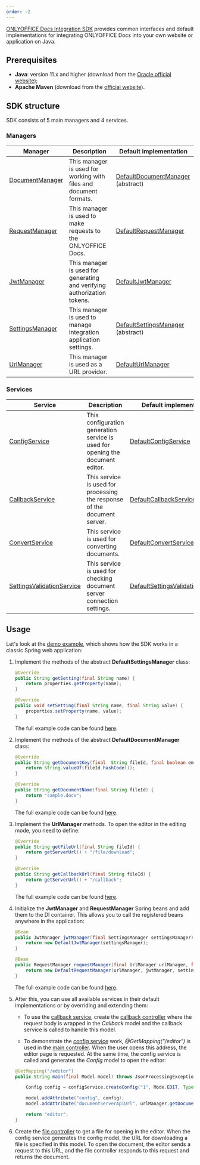 ```yaml
---
order: -2
---
```


[ONLYOFFICE Docs Integration SDK](https://central.sonatype.com/artifact/com.onlyoffice/docs-integration-sdk) provides common interfaces and default implementations for integrating ONLYOFFICE Docs into your own website or application on Java.

## Prerequisites

* **Java**: version 11.x and higher (download from the [Oracle official website](https://www.oracle.com/java/technologies/downloads/#java11));
* **Apache Maven** (download from the [official website](https://maven.apache.org/download.cgi)).

## SDK structure

SDK consists of 5 main managers and 4 services.

### Managers

| Manager                                                                                                                                                 | Description                                                             | Default implementation                                                                                                                                                           |
| ------------------------------------------------------------------------------------------------------------------------------------------------------- | ----------------------------------------------------------------------- | -------------------------------------------------------------------------------------------------------------------------------------------------------------------------------- |
| [DocumentManager](https://github.com/ONLYOFFICE/docs-integration-sdk-java/blob/main/src/main/java/com/onlyoffice/manager/document/DocumentManager.java) | This manager is used for working with files and document formats.       | [DefaultDocumentManager](https://github.com/ONLYOFFICE/docs-integration-sdk-java/blob/main/src/main/java/com/onlyoffice/manager/document/DefaultDocumentManager.java) (abstract) |
| [RequestManager](https://github.com/ONLYOFFICE/docs-integration-sdk-java/blob/main/src/main/java/com/onlyoffice/manager/request/RequestManager.java)    | This manager is used to make requests to the ONLYOFFICE Docs.           | [DefaultRequestManager](https://github.com/ONLYOFFICE/docs-integration-sdk-java/blob/main/src/main/java/com/onlyoffice/manager/request/DefaultRequestManager.java)               |
| [JwtManager](https://github.com/ONLYOFFICE/docs-integration-sdk-java/blob/main/src/main/java/com/onlyoffice/manager/security/JwtManager.java)           | This manager is used for generating and verifying authorization tokens. | [DefaultJwtManager](https://github.com/ONLYOFFICE/docs-integration-sdk-java/blob/main/src/main/java/com/onlyoffice/manager/security/DefaultJwtManager.java)                      |
| [SettingsManager](https://github.com/ONLYOFFICE/docs-integration-sdk-java/blob/main/src/main/java/com/onlyoffice/manager/settings/SettingsManager.java) | This manager is used to manage integration application settings.        | [DefaultSettingsManager](https://github.com/ONLYOFFICE/docs-integration-sdk-java/blob/main/src/main/java/com/onlyoffice/manager/settings/DefaultSettingsManager.java) (abstract) |
| [UrlManager](https://github.com/ONLYOFFICE/docs-integration-sdk-java/blob/main/src/main/java/com/onlyoffice/manager/url/UrlManager.java)                | This manager is used as a URL provider.                                 | [DefaultUrlManager](https://github.com/ONLYOFFICE/docs-integration-sdk-java/blob/main/src/main/java/com/onlyoffice/manager/url/DefaultUrlManager.java)                           |

### Services

| Service                                                                                                                                                                     | Description                                                                    | Default implementation                                                                                                                                                                    |
| --------------------------------------------------------------------------------------------------------------------------------------------------------------------------- | ------------------------------------------------------------------------------ | ----------------------------------------------------------------------------------------------------------------------------------------------------------------------------------------- |
| [ConfigService](https://github.com/ONLYOFFICE/docs-integration-sdk-java/blob/main/src/main/java/com/onlyoffice/service/documenteditor/config/ConfigService.java)            | This configuration generation service is used for opening the document editor. | [DefaultConfigService](https://github.com/ONLYOFFICE/docs-integration-sdk-java/blob/main/src/main/java/com/onlyoffice/service/documenteditor/config/DefaultConfigService.java)            |
| [CallbackService](https://github.com/ONLYOFFICE/docs-integration-sdk-java/blob/main/src/main/java/com/onlyoffice/service/documenteditor/callback/CallbackService.java)      | This service is used for processing the response of the document server.       | [DefaultCallbackService](https://github.com/ONLYOFFICE/docs-integration-sdk-java/blob/main/src/main/java/com/onlyoffice/service/documenteditor/callback/DefaultCallbackService.java)      |
| [ConvertService](https://github.com/ONLYOFFICE/docs-integration-sdk-java/blob/main/src/main/java/com/onlyoffice/service/convert/ConvertService.java)                        | This service is used for converting documents.                                 | [DefaultConvertService](https://github.com/ONLYOFFICE/docs-integration-sdk-java/blob/main/src/main/java/com/onlyoffice/service/convert/DefaultConvertService.java)                        |
| [SettingsValidationService](https://github.com/ONLYOFFICE/docs-integration-sdk-java/blob/main/src/main/java/com/onlyoffice/service/settings/SettingsValidationService.java) | This service is used for checking document server connection settings.         | [DefaultSettingsValidationService](https://github.com/ONLYOFFICE/docs-integration-sdk-java/blob/main/src/main/java/com/onlyoffice/service/settings/DefaultSettingsValidationService.java) |

## Usage

Let's look at the [demo example](https://github.com/ONLYOFFICE/docs-integration-sdk-java/tree/main/demo-example), which shows how the SDK works in a classic Spring web application:

1. Implement the methods of the abstract **DefaultSettingsManager** class:

   ``` java
   @Override
   public String getSetting(final String name) {
       return properties.getProperty(name);
   }

   @Override
   public void setSetting(final String name, final String value) {
       properties.setProperty(name, value);
   }
   ```

   The full example code can be found [here](https://github.com/ONLYOFFICE/docs-integration-sdk-java/blob/main/demo-example/src/main/java/com/onlyoffice/demoexample/manager/SettingsManagerImpl.java).

2. Implement the methods of the abstract **DefaultDocumentManager** class:

   ``` java
   @Override
   public String getDocumentKey(final  String fileId, final boolean embedded) {
       return String.valueOf(fileId.hashCode());
   }

   @Override
   public String getDocumentName(final String fileId) {
       return "sample.docx";
   }
   ```

   The full example code can be found [here](https://github.com/ONLYOFFICE/docs-integration-sdk-java/blob/main/demo-example/src/main/java/com/onlyoffice/demoexample/manager/DocumentManagerImpl.java).

3. Implement the **UrlManager** methods. To open the editor in the editing mode, you need to define:

   ``` java
   @Override
   public String getFileUrl(final String fileId) {
       return getServerUrl() + "/file/download";
   }

   @Override
   public String getCallbackUrl(final String fileId) {
       return getServerUrl() + "/callback";
   }
   ```

   The full example code can be found [here](https://github.com/ONLYOFFICE/docs-integration-sdk-java/blob/main/demo-example/src/main/java/com/onlyoffice/demoexample/manager/UrlMangerImpl.java).

4. Initialize the **JwtManager** and **RequestManager** Spring beans and add them to the DI container. This allows you to call the registered beans anywhere in the application:

   ``` java
   @Bean
   public JwtManager jwtManager(final SettingsManager settingsManager) {
       return new DefaultJwtManager(settingsManager);
   }

   @Bean
   public RequestManager requestManager(final UrlManager urlManager, final JwtManager jwtManager, final SettingsManager settingsManager) {
       return new DefaultRequestManager(urlManager, jwtManager, settingsManager);
   }
   ```

   The full example code can be found [here](https://github.com/ONLYOFFICE/docs-integration-sdk-java/blob/main/demo-example/src/main/java/com/onlyoffice/demoexample/DemoExampleApplication.java).

5. After this, you can use all available services in their default implementations or by overriding and extending them:

   * To use the [callback service](https://github.com/ONLYOFFICE/docs-integration-sdk-java/blob/main/demo-example/src/main/java/com/onlyoffice/demoexample/service/CallbackServiceImpl.java), create the [callback controller](https://github.com/ONLYOFFICE/docs-integration-sdk-java/blob/main/demo-example/src/main/java/com/onlyoffice/demoexample/controllers/CallbackController.java) where the request body is wrapped in the *Callback* model and the callback service is called to handle this model.

   * To demonstrate the [config service](https://github.com/ONLYOFFICE/docs-integration-sdk-java/blob/main/demo-example/src/main/java/com/onlyoffice/demoexample/service/ConfigServiceImpl.java) work, *@GetMapping("/editor")* is used in the [main controller](https://github.com/ONLYOFFICE/docs-integration-sdk-java/blob/main/demo-example/src/main/java/com/onlyoffice/demoexample/controllers/MainController.java). When the user opens this address, the editor page is requested. At the same time, the config service is called and generates the *Config* model to open the editor:

   ``` java
   @GetMapping("/editor")
   public String main(final Model model) throws JsonProcessingException {

       Config config = configService.createConfig("1", Mode.EDIT, Type.DESKTOP);

       model.addAttribute("config", config);
       model.addAttribute("documentServerApiUrl", urlManager.getDocumentServerApiUrl());

       return "editor";
   }
   ```

6. Create the [file controller](https://github.com/ONLYOFFICE/docs-integration-sdk-java/blob/main/demo-example/src/main/java/com/onlyoffice/demoexample/controllers/FileController.java) to get a file for opening in the editor. When the config service generates the config model, the URL for downloading a file is specified in this model. To open the document, the editor sends a request to this URL, and the file controller responds to this request and returns the document.
